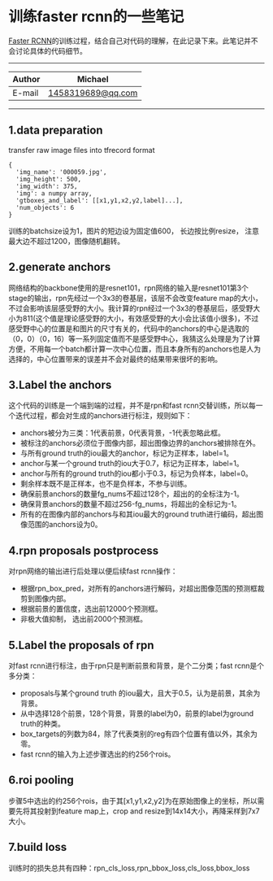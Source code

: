 # 训练faster rcnn的一些笔记
[Faster RCNN](https://github.com/DetectionTeamUCAS/Faster-RCNN_Tensorflow)的训练过程，结合自己对代码的理解，在此记录下来。此笔记并不会讨论具体的代码细节。 

****
|Author|Michael|
|---|---|
|E-mail|1458319689@qq.com|
****

## 1.data preparation
transfer raw image files into tfrecord format   
```
{
  'img_name': '000059.jpg',
  'img_height': 500,
  'img_width': 375,
  'img': a numpy array,
  'gtboxes_and_label': [[x1,y1,x2,y2,label]...],
  'num_objects': 6
}
```
训练的batchsize设为1，图片的短边设为固定值600， 长边按比例resize， 注意最大边不超过1200，图像随机翻转。  


## 2.generate anchors
网络结构的backbone使用的是resnet101，rpn网络的输入是resnet101第3个stage的输出，rpn先经过一个3x3的卷基层，该层不会改变feature map的大小，不过会影响该层感受野的大小。我计算的rpn经过一个3x3的卷基层后，感受野大小为811(这个值是理论感受野的大小，有效感受野的大小会比该值小很多)，不过感受野中心的位置是和图片的尺寸有关的，代码中的anchors的中心是选取的（0，0）（0，16）等一系列固定值而不是感受野中心，我猜这么处理是为了计算方便，不用每一个batch都计算一次中心位置，而且本身所有的anchors也是人为选择的，中心位置带来的误差并不会对最终的结果带来很坏的影响。

## 3.Label the anchors 
这个代码的训练是一个端到端的过程，并不是rpn和fast rcnn交替训练，所以每一个迭代过程，都会对生成的anchors进行标注，规则如下：
* anchors被分为三类：1代表前景，0代表背景，-1代表忽略此框。
* 被标注的anchors必须位于图像内部，超出图像边界的anchors被排除在外。
* 与所有ground truth的iou最大的anchor，标记为正样本，label=1。
* anchor与某一个ground truth的iou大于0.7，标记为正样本，label=1。
* anchor与所有的ground truth的iou都小于0.3，标记为负样本，label=0。
* 剩余样本既不是正样本，也不是负样本，不参与训练。
* 确保前景anchors的数量fg_nums不超过128个，超出的的全标注为-1。
* 确保背景anchors的数量不超过256-fg_nums，将超出的全标记为-1。
* 所有的在图像内部的anchors与和其iou最大的ground truth进行编码，超出图像范围的anchors设为0。
## 4.rpn proposals postprocess
对rpn网络的输出进行后处理以便后续fast rcnn操作：
* 根据rpn_box_pred，对所有的anchors进行解码，对超出图像范围的预测框裁剪到图像内部。
* 根据前景的置信度，选出前12000个预测框。
* 非极大值抑制， 选出前2000个预测框。
## 5.Label the proposals of rpn
对fast rcnn进行标注，由于rpn只是判断前景和背景，是个二分类；fast rcnn是个多分类：
* proposals与某个ground truth 的iou最大，且大于0.5，认为是前景，其余为背景。
* 从中选择128个前景，128个背景，背景的label为0，前景的label为ground truth的种类。
* box_targets的列数为84，除了代表类别的reg有四个位置有值以外，其余为零。
* fast rcnn的输入为上述步骤选出的约256个rois。
## 6.roi pooling
步骤5中选出的约256个rois，由于其[x1,y1,x2,y2]为在原始图像上的坐标，所以需要先将其投射到feature map上，crop and resize到14x14大小，再降采样到7x7大小。  
## 7.build loss
训练时的损失总共有四种：rpn_cls_loss,rpn_bbox_loss,cls_loss,bbox_loss








